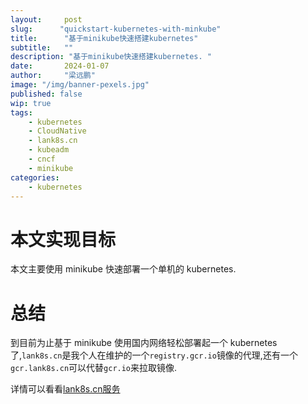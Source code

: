 ```yaml
---
layout:     post 
slug:      "quickstart-kubernetes-with-minkube"
title:      "基于minikube快速搭建kubernetes"
subtitle:   ""
description: "基于minikube快速搭建kubernetes. "
date:       2024-01-07
author:     "梁远鹏"
image: "/img/banner-pexels.jpg"
published: false
wip: true
tags:
    - kubernetes
    - CloudNative
    - lank8s.cn
    - kubeadm
    - cncf
    - minikube
categories: 
    - kubernetes
---
```


# 本文实现目标 

本文主要使用 minikube 快速部署一个单机的 kubernetes.

# 总结  

到目前为止基于 minikube 使用国内网络轻松部署起一个 kubernetes 了,`lank8s.cn`是我个人在维护的一个`registry.gcr.io`镜像的代理,还有一个`gcr.lank8s.cn`可以代替`gcr.io`来拉取镜像.  

详情可以看看[lank8s.cn服务](https://liangyuanpeng.com/post/service-lank8s.cn/)
